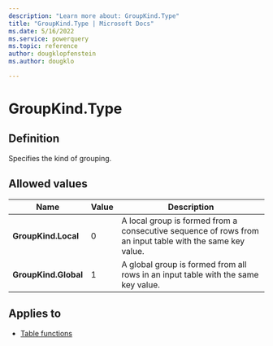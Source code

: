 ```yaml
---
description: "Learn more about: GroupKind.Type"
title: "GroupKind.Type | Microsoft Docs"
ms.date: 5/16/2022
ms.service: powerquery
ms.topic: reference
author: dougklopfenstein
ms.author: dougklo

---
```

# GroupKind.Type

## Definition

Specifies the kind of grouping.

## Allowed values

|Name|Value|Description|
| ------- | --- | ----------- |
|**GroupKind.Local**|0| A local group is formed from a consecutive sequence of rows from an input table with the same key value.|
|**GroupKind.Global**|1| A global group is formed from all rows in an input table with the same key value.|

## Applies to

* [Table functions](table-functions.md)
